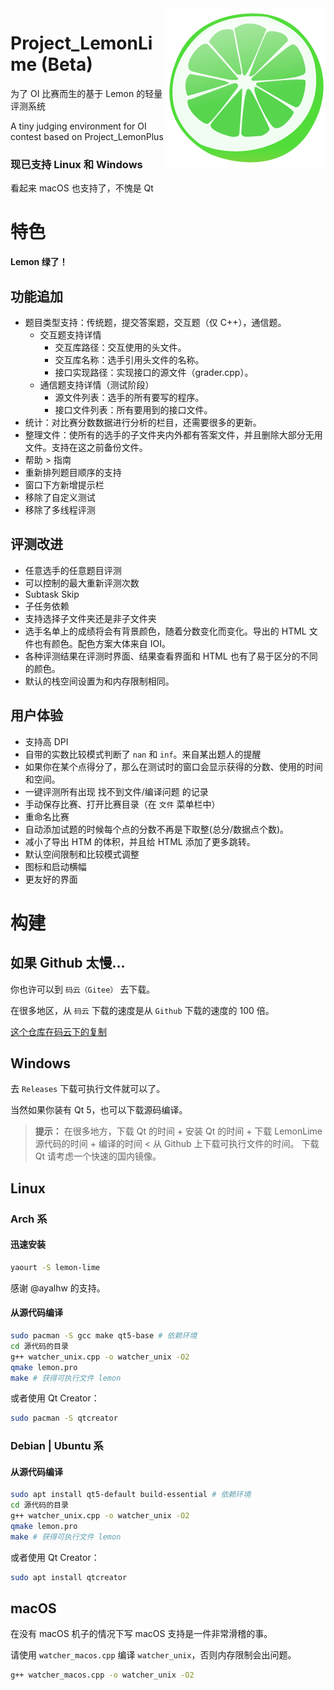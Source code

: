 <img src="pics/icon.png" align=right />

# Project_LemonLime (Beta)

为了 OI 比赛而生的基于 Lemon 的轻量评测系统

A tiny judging environment for OI contest based on Project_LemonPlus

### 现已支持 Linux 和 Windows

看起来 macOS 也支持了，不愧是 Qt



# 特色

**Lemon 绿了！**

## 功能追加

- 题目类型支持：传统题，提交答案题，交互题（仅 C++），通信题。
   - 交互题支持详情
      - 交互库路径：交互使用的头文件。
      - 交互库名称：选手引用头文件的名称。
      - 接口实现路径：实现接口的源文件（grader.cpp）。
   - 通信题支持详情（测试阶段）
      - 源文件列表：选手的所有要写的程序。
      - 接口文件列表：所有要用到的接口文件。
- 统计：对比赛分数数据进行分析的栏目，还需要很多的更新。
- 整理文件：使所有的选手的子文件夹内外都有答案文件，并且删除大部分无用文件。支持在这之前备份文件。
- 帮助 > 指南
- 重新排列题目顺序的支持
- 窗口下方新增提示栏
- 移除了自定义测试
- 移除了多线程评测

## 评测改进

- 任意选手的任意题目评测
- 可以控制的最大重新评测次数
- Subtask Skip
- 子任务依赖
- 支持选择子文件夹还是非子文件夹
- 选手名单上的成绩将会有背景颜色，随着分数变化而变化。导出的 HTML 文件也有颜色。配色方案大体来自 IOI。
- 各种评测结果在评测时界面、结果查看界面和 HTML 也有了易于区分的不同的颜色。
- 默认的栈空间设置为和内存限制相同。

## 用户体验

- 支持高 DPI
- 自带的实数比较模式判断了 ``nan`` 和 ``inf``。来自某出题人的提醒
- 如果你在某个点得分了，那么在测试时的窗口会显示获得的分数、使用的时间和空间。
- 一键评测所有出现 找不到文件/编译问题 的记录
- 手动保存比赛、打开比赛目录（在 `文件` 菜单栏中）
- 重命名比赛
- 自动添加试题的时候每个点的分数不再是下取整(总分/数据点个数)。
- 减小了导出 HTM 的体积，并且给 HTML 添加了更多跳转。
- 默认空间限制和比较模式调整
- 图标和启动横幅
- 更友好的界面



# 构建

## 如果 Github 太慢…

你也许可以到 ``码云（Gitee）`` 去下载。

在很多地区，从 ``码云`` 下载的速度是从 ``Github`` 下载的速度的 100 倍。

[这个仓库在码云下的复制](https://gitee.com/iotang/Project_LemonLime)

## Windows

去 `Releases` 下载可执行文件就可以了。

当然如果你装有 Qt 5，也可以下载源码编译。

> **提示：**
> 在很多地方，下载 Qt 的时间 + 安装 Qt 的时间 + 下载 LemonLime 源代码的时间 + 编译的时间 < 从 Github 上下载可执行文件的时间。
> 下载 Qt 请考虑一个快速的国内镜像。

## Linux 

### Arch 系

#### 迅速安装

```bash
yaourt -S lemon-lime
```

感谢 @ayalhw 的支持。

#### 从源代码编译

```bash
sudo pacman -S gcc make qt5-base # 依赖环境
cd 源代码的目录
g++ watcher_unix.cpp -o watcher_unix -O2
qmake lemon.pro
make # 获得可执行文件 lemon
```

或者使用 Qt Creator：

```bash
sudo pacman -S qtcreator
```

### Debian | Ubuntu 系

#### 从源代码编译

```bash
sudo apt install qt5-default build-essential # 依赖环境
cd 源代码的目录
g++ watcher_unix.cpp -o watcher_unix -O2
qmake lemon.pro
make # 获得可执行文件 lemon
```

或者使用 Qt Creator：

```bash
sudo apt install qtcreator
```

## macOS

在没有 macOS 机子的情况下写 macOS 支持是一件非常滑稽的事。

请使用 ``watcher_macos.cpp`` 编译 ``watcher_unix``，否则内存限制会出问题。

```bash
g++ watcher_macos.cpp -o watcher_unix -O2
```

